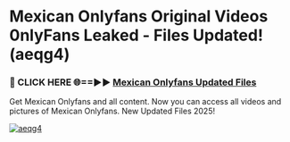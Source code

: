 # Mexican Onlyfans Original Videos 0nlyFans Leaked - Files Updated! (aeqg4)

<h3>🔴 CLICK HERE 🌐==►► <a href="https://tinyurl.com/ehrbuxhb" rel="nofollow">Mexican Onlyfans Updated Files</a></h3>

Get Mexican Onlyfans and all content. Now you can access all videos and pictures of Mexican Onlyfans. New Updated Files 2025!

[![aeqg4](https://i.imgur.com/lVYEuWS.gif)](https://tinyurl.com/ehrbuxhb)
